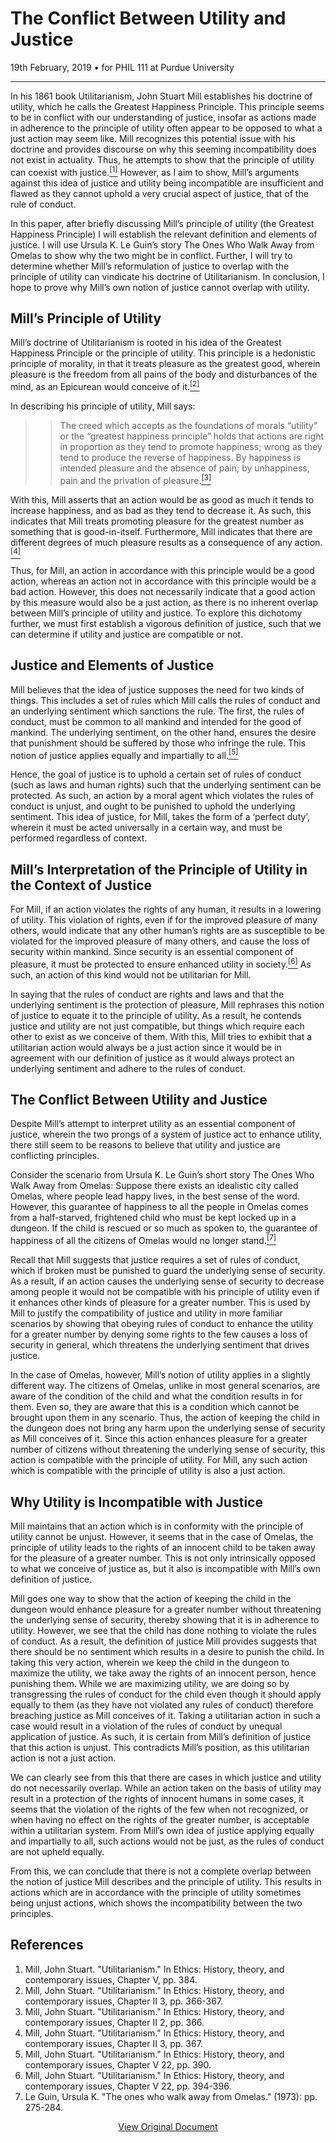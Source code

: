 # The Conflict Between Utility and Justice

<div class="date">19th February, 2019 &bull; for PHIL 111 at Purdue University</div>

***

In his 1861 book Utilitarianism, John Stuart Mill establishes his doctrine of utility, which he calls the Greatest Happiness Principle. This principle seems to be in conflict with our understanding of justice, insofar as actions made in adherence to the principle of utility often appear to be opposed to what a just action may seem like. Mill recognizes this potential issue with his doctrine and provides discourse on why this seeming incompatibility does not exist in actuality. Thus, he attempts to show that the principle of utility can coexist with justice.<a href="#1"><sup>[1]</sup></a> However, as I aim to show, Mill’s arguments against this idea of justice and utility being incompatible are insufficient and flawed as they cannot uphold a very crucial aspect of justice, that of the rule of conduct.

In this paper, after briefly discussing Mill’s principle of utility (the Greatest Happiness Principle) I will establish the relevant definition and elements of justice. I will use Ursula K. Le Guin’s story The Ones Who Walk Away from Omelas to show why the two might be in conflict. Further, I will try to determine whether Mill’s reformulation of justice to overlap with the principle of utility can vindicate his doctrine of Utilitarianism. In conclusion, I hope to prove why Mill’s own notion of justice cannot overlap with utility.

## Mill’s Principle of Utility

Mill’s doctrine of Utilitarianism is rooted in his idea of the Greatest Happiness Principle or the principle of utility. This principle is a hedonistic principle of morality, in that it treats pleasure as the greatest good, wherein pleasure is the freedom from all pains of the body and disturbances of the mind, as an Epicurean would conceive of it.<a href="#2"><sup>[2]</sup></a>

In describing his principle of utility, Mill says:

>> The creed which accepts as the foundations of morals “utility” or the “greatest happiness principle” holds that actions are right in proportion as they tend to promote happiness; wrong as they tend to produce the reverse of happiness. By happiness is intended pleasure and the absence of pain; by unhappiness, pain and the privation of pleasure.<a href="#3"><sup>[3]</sup></a>

With this, Mill asserts that an action would be as good as much it tends to increase happiness, and as bad as they tend to decrease it. As such, this indicates that Mill treats promoting pleasure for the greatest number as something that is good-in-itself. Furthermore, Mill indicates that there are different degrees of much pleasure results as a consequence of any action.<a href="#4"><sup>[4]</sup></a>

Thus, for Mill, an action in accordance with this principle would be a good action, whereas an action not in accordance with this principle would be a bad action. However, this does not necessarily indicate that a good action by this measure would also be a just action, as there is no inherent overlap between Mill’s principle of utility and justice. To explore this dichotomy further, we must first establish a vigorous definition of justice, such that we can determine if utility and justice are compatible or not.

## Justice and Elements of Justice

Mill believes that the idea of justice supposes the need for two kinds of things. This includes a set of rules which Mill calls the rules of conduct and an underlying sentiment which sanctions the rule. The first, the rules of conduct, must be common to all mankind and intended for the good of mankind. The underlying sentiment, on the other hand, ensures the desire that punishment should be suffered by those who infringe the rule. This notion of justice applies equally and impartially to all.<a href="#5"><sup>[5]</sup></a>

Hence, the goal of justice is to uphold a certain set of rules of conduct (such as laws and human rights) such that the underlying sentiment can be protected. As such, an action by a moral agent which violates the rules of conduct is unjust, and ought to be punished to uphold the underlying sentiment. This idea of justice, for Mill, takes the form of a ‘perfect duty’, wherein it must be acted universally in a certain way, and must be performed regardless of context.

## Mill’s Interpretation of the Principle of Utility in the Context of Justice

For Mill, if an action violates the rights of any human, it results in a lowering of utility. This violation of rights, even if for the improved pleasure of many others, would indicate that any other human’s rights are as susceptible to be violated for the improved pleasure of many others, and cause the loss of security within mankind. Since security is an essential component of pleasure, it must be protected to ensure enhanced utility in society.<a href="#6"><sup>[6]</sup></a> As such, an action of this kind would not be utilitarian for Mill.

In saying that the rules of conduct are rights and laws and that the underlying sentiment is the protection of pleasure, Mill rephrases this notion of justice to equate it to the principle of utility. As a result, he contends justice and utility are not just compatible, but things which require each other to exist as we conceive of them. With this, Mill tries to exhibit that a utilitarian action would always be a just action since it would be in agreement with our definition of justice as it would always protect an underlying sentiment and adhere to the rules of conduct.

## The Conflict Between Utility and Justice

Despite Mill’s attempt to interpret utility as an essential component of justice, wherein the two prongs of a system of justice act to enhance utility, there still seem to be reasons to believe that utility and justice are conflicting principles.

Consider the scenario from Ursula K. Le Guin’s short story The Ones Who Walk Away from Omelas: Suppose there exists an idealistic city called Omelas, where people lead happy lives, in the best sense of the word. However, this guarantee of happiness to all the people in Omelas comes from a half-starved, frightened child who must be kept locked up in a dungeon. If the child is rescued or so much as spoken to, the guarantee of happiness of all the citizens of Omelas would no longer stand.<a href="#7"><sup>[7]</sup></a>

Recall that Mill suggests that justice requires a set of rules of conduct, which if broken must be punished to guard the underlying sense of security. As a result, if an action causes the underlying sense of security to decrease among people it would not be compatible with his principle of utility even if it enhances other kinds of pleasure for a greater number. This is used by Mill to justify the compatibility of justice and utility in more familiar scenarios by showing that obeying rules of conduct to enhance the utility for a greater number by denying some rights to the few causes a loss of security in general, which threatens the underlying sentiment that drives justice.

In the case of Omelas, however, Mill’s notion of utility applies in a slightly different way. The citizens of Omelas, unlike in most general scenarios, are aware of the condition of the child and what the condition results in for them. Even so, they are aware that this is a condition which cannot be brought upon them in any scenario. Thus, the action of keeping the child in the dungeon does not bring any harm upon the underlying sense of security as Mill conceives of it. Since this action enhances pleasure for a greater number of citizens without threatening the underlying sense of security, this action is compatible with the principle of utility. For Mill, any such action which is compatible with the principle of utility is also a just action.

## Why Utility is Incompatible with Justice

Mill maintains that an action which is in conformity with the principle of utility cannot be unjust. However, it seems that in the case of Omelas, the principle of utility leads to the rights of an innocent child to be taken away for the pleasure of a greater number. This is not only intrinsically opposed to what we conceive of justice as, but it also is incompatible with Mill’s own definition of justice.

Mill goes one way to show that the action of keeping the child in the dungeon would enhance pleasure for a greater number without threatening the underlying sense of security, thereby showing that it is in adherence to utility. However, we see that the child has done nothing to violate the rules of conduct. As a result, the definition of justice Mill provides suggests that there should be no sentiment which results in a desire to punish the child. In taking this very action, wherein we keep the child in the dungeon to maximize the utility, we take away the rights of an innocent person, hence punishing them. While we are maximizing utility, we are doing so by transgressing the rules of conduct for the child even though it should apply equally to them (as they have not violated any rules of conduct) therefore breaching justice as Mill conceives of it. Taking a utilitarian action in such a case would result in a violation of the rules of conduct by unequal application of justice. As such, it is certain from Mill’s definition of justice that this action is unjust. This contradicts Mill’s position, as this utilitarian action is not a just action.

We can clearly see from this that there are cases in which justice and utility do not necessarily overlap. While an action taken on the basis of utility may result in a protection of the rights of innocent humans in some cases, it seems that the violation of the rights of the few when not recognized, or when having no effect on the rights of the greater number, is acceptable within a utilitarian system. From Mill’s own idea of justice applying equally and impartially to all, such actions would not be just, as the rules of conduct are not upheld equally.

From this, we can conclude that there is not a complete overlap between the notion of justice Mill describes and the principle of utility. This results in actions which are in accordance with the principle of utility sometimes being unjust actions, which shows the incompatibility between the two principles.

## References
1. <span id="1">Mill, John Stuart. "Utilitarianism." In Ethics: History, theory, and contemporary issues, Chapter V, pp. 384.</span>
2. <span id="2">Mill, John Stuart. "Utilitarianism." In Ethics: History, theory, and contemporary issues, Chapter II 3, pp. 366-367.</span>
3. <span id="3">Mill, John Stuart. "Utilitarianism." In Ethics: History, theory, and contemporary issues, Chapter II 2, pp. 366.</span>
4. <span id="4">Mill, John Stuart. "Utilitarianism." In Ethics: History, theory, and contemporary issues, Chapter II 3, pp. 367.</span>
5. <span id="5">Mill, John Stuart. "Utilitarianism." In Ethics: History, theory, and contemporary issues, Chapter V 22, pp. 390.</span>
6. <span id="6">Mill, John Stuart. "Utilitarianism." In Ethics: History, theory, and contemporary issues, Chapter V 22, pp. 394-396.</span>
7. <span id="7">Le Guin, Ursula K. "The ones who walk away from Omelas." (1973): pp. 275-284.</span>

<center><a href="/blog/assets/files/utility.pdf">View Original Document</a></center>
